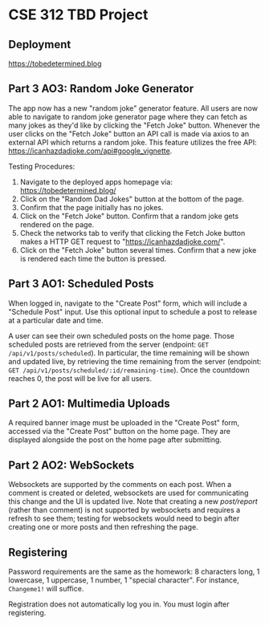 # CSE 312 TBD Project

## Deployment

https://tobedetermined.blog

## Part 3 AO3: Random Joke Generator
The app now has a new "random joke" generator feature. All users are now able to navigate to random joke generator page where they can fetch as many jokes as they'd like by clicking the "Fetch Joke" button. Whenever the user clicks on the "Fetch Joke" button an API call is made via axios to an external API which returns a random joke. This feature utilizes the free API: https://icanhazdadjoke.com/api#google_vignette.

Testing Procedures:
1. Navigate to the deployed apps homepage via: https://tobedetermined.blog/
2. Click on the "Random Dad Jokes" button at the bottom of the page.
3. Confirm that the page initially has no jokes.
4. Click on the "Fetch Joke" button. Confirm that a random joke gets rendered on the page.
5. Check the networks tab to verify that clicking the Fetch Joke button makes a HTTP GET request to "https://icanhazdadjoke.com/".
6. Click on the "Fetch Joke" button several times. Confirm that a new joke is rendered each time the button is pressed.


## Part 3 AO1: Scheduled Posts

When logged in, navigate to the "Create Post" form, which will include a "Schedule Post" input. Use this optional input to schedule a post to release at a particular date and time.

A user can see their own scheduled posts on the home page. Those scheduled posts are retrieved from the server (endpoint: `GET /api/v1/posts/scheduled`). In particular, the time remaining will be shown and updated live, by retrieving the time remaining from the server (endpoint: `GET /api/v1/posts/scheduled/:id/remaining-time`). Once the countdown reaches 0, the post will be live for all users.

## Part 2 AO1: Multimedia Uploads

A required banner image must be uploaded in the "Create Post" form, accessed via the "Create Post" button on the home page. They are displayed alongside the post on the home page after submitting.

## Part 2 AO2: WebSockets

Websockets are supported by the comments on each post. When a comment is created or deleted, websockets are used for communicating this change and the UI is updated live. Note that creating a new *post/report* (rather than comment) is not supported by websockets and requires a refresh to see them; testing for websockets would need to begin after creating one or more posts and then refreshing the page.

## Registering

Password requirements are the same as the homework: 8 characters long, 1 lowercase, 1 uppercase, 1 number, 1 "special character". For instance, `Changeme1!` will suffice.

Registration does not automatically log you in. You must login after registering.
